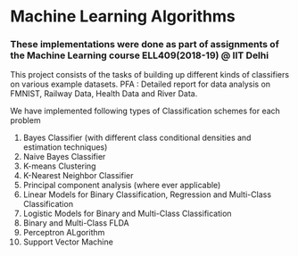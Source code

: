 # Machine Learning Algorithms

### These implementations were done as part of assignments of the Machine Learning course ELL409(2018-19) @ IIT Delhi

This project consists of the tasks of building up different kinds of classifiers on various example datasets. 
PFA : Detailed report for data analysis on FMNIST, Railway Data, Health Data and River Data.

We have implemented following types of Classification schemes for each problem

1. Bayes Classifier (with different class conditional densities and estimation techniques) 
2. Naive Bayes Classifier
3. K-means Clustering
4. K-Nearest Neighbor Classifier
5. Principal component analysis (where ever applicable)
6. Linear Models for Binary Classification, Regression and Multi-Class Classification
7. Logistic Models for Binary and Multi-Class Classification
8. Binary and Multi-Class FLDA  
9. Perceptron ALgorithm 
10. Support Vector Machine
